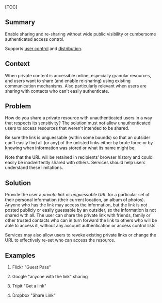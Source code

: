 [TOC]

<!--### [Also Known As]-->
<!-- All other names the pattern is known by.-->



## Summary
<!-- One short paragraph summarising the pattern.-->



<!--intent-->
Enable sharing and re-sharing without wide public visibility or cumbersome authenticated access control.

Supports [user control](User-control) and [distribution](Distribution).

## Context
<!-- The situations in which the pattern may apply.-->

When private content is accessible online, especially granular resources, and users want to share (and enable re-sharing) using existing communication mechanisms. Also particularly relevant when users are sharing with contacts who can't easily authenticate.

## Problem
<!-- The problem a pattern addresses, including a list of forces describing why a problem might be difficult to solve.-->

How do you share a private resource with unauthenticated users in a way that respects its sensitivity?
The solution must not allow unauthenticated users to access resources that weren't intended to be shared. 

<!--forces/concerns-->
Be sure the link is unguessable (within some bounds) so that an outsider can't easily find all (or any) of the unlisted links either by brute force or by knowing when information was stored or what its name might be.

Note that the URL will be retained in recipients' browser history and could easily be inadvertently shared with others. Services should help users understand these limitations.

## Solution
<!-- A concise description of how the pattern addresses the problem.-->

Provide the user a _private link_ or _unguessable URL_ for a particular set of their personal information (their current location, an album of photos). Anyone who has the link may access the information, but the link is not posted publicly or easily guessable by an outsider, so the information is not shared with all. The user can share the private link with friends, family or other trusted contacts who can in turn forward the link to others who will be able to access it, without any account authentication or access control lists.

Services may also allow users to revoke existing private links or change the URL to effectively re-set who can access the resource.

<!--### [Structure]-->
<!--A detailed specification of the structural aspects of the pattern. A class diagram if applicable.-->



<!--### [Implementation]-->
<!--Guidelines for implementing the pattern; code fragments; suggested PETS; policy fragments.-->



<!--## Consequences-->
<!--The advantages (benefits) and disadvantages (liabilities) of applying the pattern.-->



<!--### [Constraints]-->
<!-- limitations as a consequence of applying the pattern.-->



## Examples
<!--Motivational example to see how the pattern is applied.-->

1. Flickr "Guest Pass"

2. Google "anyone with the link" sharing

3. Tripit "Get a link"

4. Dropbox "Share Link"

<!--### [Known Uses]-->
<!-- Pointers to various applications of the pattern.-->



<!--## See Also-->
<!-- Any pointers to relevant information, not contained in the subfields below.-->



<!--### [Related Patterns]-->
<!-- Supporting and conflicting patterns-->



<!--### [Sources]-->
<!-- References to the original source of the pattern.-->



<!--## General Comments-->
<!-- Separate discussion on the pattern.-->



<!--## Tags-->
<!-- User definable descriptors for additional correlation.-->